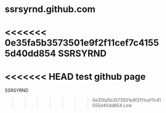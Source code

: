 # ssrsyrnd.github.com
<<<<<<< 0e35fa5b3573501e9f2f11cef7c41555d40dd854
SSRSYRND
=======
<<<<<<< HEAD
test github page
=======
SSRSYRND
>>>>>>> 0e35fa5b3573501e9f2f11cef7c41555d40dd854
>>>>>>> Link
